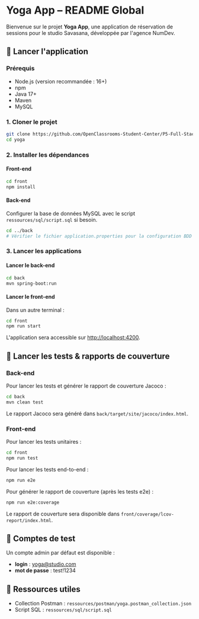 # Yoga App – README Global

Bienvenue sur le projet **Yoga App**, une application de réservation de sessions pour le studio Savasana, développée par l'agence NumDev.

## 🚀 Lancer l'application

### Prérequis

- Node.js (version recommandée : 16+)
- npm
- Java 17+
- Maven
- MySQL

### 1. Cloner le projet

```bash
git clone https://github.com/OpenClassrooms-Student-Center/P5-Full-Stack-testing
cd yoga
```

### 2. Installer les dépendances

#### Front-end

```bash
cd front
npm install
```

#### Back-end

Configurer la base de données MySQL avec le script `ressources/sql/script.sql` si besoin.

```bash
cd ../back
# Vérifier le fichier application.properties pour la configuration BDD
```

### 3. Lancer les applications

#### Lancer le back-end

```bash
cd back
mvn spring-boot:run
```

#### Lancer le front-end

Dans un autre terminal :

```bash
cd front
npm run start
```

L'application sera accessible sur [http://localhost:4200](http://localhost:4200).

## 🧪 Lancer les tests & rapports de couverture

### Back-end

Pour lancer les tests et générer le rapport de couverture Jacoco :

```bash
cd back
mvn clean test
```

Le rapport Jacoco sera généré dans `back/target/site/jacoco/index.html`.

### Front-end

Pour lancer les tests unitaires :

```bash
cd front
npm run test
```

Pour lancer les tests end-to-end :

```bash
npm run e2e
```

Pour générer le rapport de couverture (après les tests e2e) :

```bash
npm run e2e:coverage
```

Le rapport de couverture sera disponible dans `front/coverage/lcov-report/index.html`.

## 👤 Comptes de test

Un compte admin par défaut est disponible :

- **login** : yoga@studio.com
- **mot de passe** : test!1234

## 📑 Ressources utiles

- Collection Postman : `ressources/postman/yoga.postman_collection.json`
- Script SQL : `ressources/sql/script.sql`
